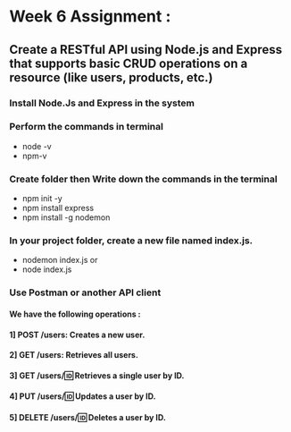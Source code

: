 # Week 6 Assignment : 
## Create a RESTful API using Node.js and Express that supports basic CRUD operations on a resource (like users, products, etc.)
### Install Node.Js and Express in the system
### Perform the commands in terminal 
* node -v
* npm-v
### Create folder then Write down the commands in the terminal
* npm init -y
* npm install express
* npm install -g nodemon
### In your project folder, create a new file named index.js.
* nodemon index.js or
* node index.js

### Use Postman or another API client
#### We have the following operations : 

#### 1] POST /users: Creates a new user.
#### 2] GET /users: Retrieves all users.
#### 3] GET /users/:id: Retrieves a single user by ID.
#### 4] PUT /users/:id: Updates a user by ID.
#### 5] DELETE /users/:id: Deletes a user by ID.
